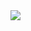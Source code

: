 <image src="https://raw.githubusercontent.com/theerudito/App-Naruto-Xamarin-SQLite/master/naruto%20app.png"/>

